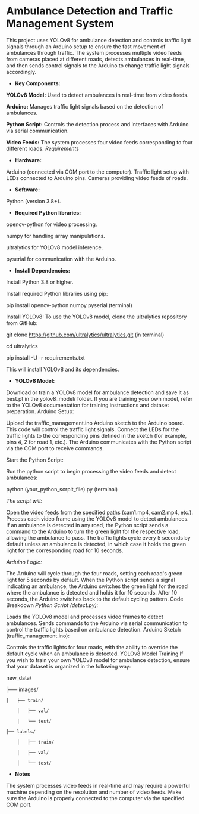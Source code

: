 # Ambulance Detection and Traffic Management System
This project uses YOLOv8 for ambulance detection and controls traffic light signals through an Arduino setup to ensure the fast movement of ambulances through traffic. The system processes multiple video feeds from cameras placed at different roads, detects ambulances in real-time, and then sends control signals to the Arduino to change traffic light signals accordingly.

- **Key Components:**

**YOLOv8 Model:** Used to detect ambulances in real-time from video feeds.

**Arduino:** Manages traffic light signals based on the detection of ambulances.

**Python Script:** Controls the detection process and interfaces with Arduino via serial communication.

**Video Feeds:** The system processes four video feeds corresponding to four different roads.
*Requirements*

- **Hardware:**

Arduino (connected via COM port to the computer).
Traffic light setup with LEDs connected to Arduino pins.
Cameras providing video feeds of roads.

- **Software:**

Python (version 3.8+).

- **Required Python libraries:**

opencv-python for video processing.

numpy for handling array manipulations.

ultralytics for YOLOv8 model inference.

pyserial for communication with the Arduino.

- **Install Dependencies:**

Install Python 3.8 or higher.

Install required Python libraries using pip:

pip install opencv-python numpy pyserial (terminal)

Install YOLOv8: To use the YOLOv8 model, clone the ultralytics repository from GitHub:


git clone https://github.com/ultralytics/ultralytics.git (in terminal)

cd ultralytics

pip install -U -r requirements.txt

This will install YOLOv8 and its dependencies.

- **YOLOv8 Model:**

Download or train a YOLOv8 model for ambulance detection and save it as best.pt in the yolov8_model/ folder.
If you are training your own model, refer to the YOLOv8 documentation for training instructions and dataset preparation.
Arduino Setup:

Upload the traffic_management.ino Arduino sketch to the Arduino board. This code will control the traffic light signals.
Connect the LEDs for the traffic lights to the corresponding pins defined in the sketch (for example, pins 4, 2 for road 1, etc.).
The Arduino communicates with the Python script via the COM port to receive commands.

Start the Python Script:

Run the python script to begin processing the video feeds and detect ambulances:

python (your_python_scrpit_file).py (terminal)

*The script will:*

Open the video feeds from the specified paths (cam1.mp4, cam2.mp4, etc.).
Process each video frame using the YOLOv8 model to detect ambulances.
If an ambulance is detected in any road, the Python script sends a command to the Arduino to turn the green light for the respective road, allowing the ambulance to pass.
The traffic lights cycle every 5 seconds by default unless an ambulance is detected, in which case it holds the green light for the corresponding road for 10 seconds.

*Arduino Logic:*

The Arduino will cycle through the four roads, setting each road's green light for 5 seconds by default.
When the Python script sends a signal indicating an ambulance, the Arduino switches the green light for the road where the ambulance is detected and holds it for 10 seconds.
After 10 seconds, the Arduino switches back to the default cycling pattern.
Code Breakdown
*Python Script (detect.py):*

Loads the YOLOv8 model and processes video frames to detect ambulances.
Sends commands to the Arduino via serial communication to control the traffic lights based on ambulance detection.
Arduino Sketch (traffic_management.ino):

Controls the traffic lights for four roads, with the ability to override the default cycle when an ambulance is detected.
YOLOv8 Model Training
If you wish to train your own YOLOv8 model for ambulance detection, ensure that your dataset is organized in the following way:

new_data/

├── images/

    │   ├── train/

        │   ├── val/

        │   └── test/

    ├── labels/

        │   ├── train/

        │   ├── val/

        │   └── test/


- **Notes**

The system processes video feeds in real-time and may require a powerful machine depending on the resolution and number of video feeds.
Make sure the Arduino is properly connected to the computer via the specified COM port.
